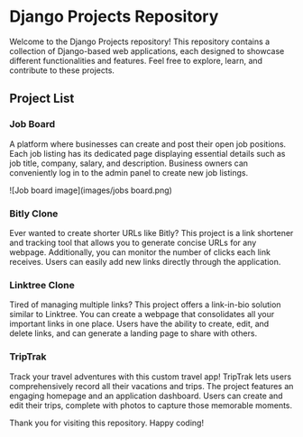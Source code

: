 # Django Projects Repository

Welcome to the Django Projects repository! This repository contains a collection of Django-based web applications, each designed to showcase different functionalities and features. Feel free to explore, learn, and contribute to these projects.

## Project List

### Job Board
A platform where businesses can create and post their open job positions. Each job listing has its dedicated page displaying essential details such as job title, company, salary, and description. Business owners can conveniently log in to the admin panel to create new job listings.

![Job board image](images/jobs board.png)

### Bitly Clone
Ever wanted to create shorter URLs like Bitly? This project is a link shortener and tracking tool that allows you to generate concise URLs for any webpage. Additionally, you can monitor the number of clicks each link receives. Users can easily add new links directly through the application.

### Linktree Clone
Tired of managing multiple links? This project offers a link-in-bio solution similar to Linktree. You can create a webpage that consolidates all your important links in one place. Users have the ability to create, edit, and delete links, and can generate a landing page to share with others.

### TripTrak
Track your travel adventures with this custom travel app! TripTrak lets users comprehensively record all their vacations and trips. The project features an engaging homepage and an application dashboard. Users can create and edit their trips, complete with photos to capture those memorable moments.


Thank you for visiting this repository. Happy coding!
